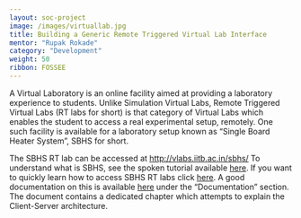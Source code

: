 ```yaml
---
layout: soc-project
image: /images/virtuallab.jpg
title: Building a Generic Remote Triggered Virtual Lab Interface
mentor: "Rupak Rokade"
category: "Development"
weight: 50
ribbon: FOSSEE
---
```


A Virtual Laboratory is an online facility aimed at providing a laboratory experience to students. Unlike Simulation Virtual Labs, Remote Triggered Virtual Labs (RT labs for short) is that category of Virtual Labs which enables the student to access a real experimental setup, remotely. One such facility is available for a laboratory setup known as “Single Board Heater System”, SBHS for short.

<!--break-->

 The SBHS RT lab can be accessed at http://vlabs.iitb.ac.in/sbhs/ To understand what is SBHS, see the spoken tutorial available [here](http://goo.gl/lYdhRi). If you want to quickly learn how to access SBHS RT labs click [here](http://goo.gl/vs5P9d). A good documentation on this is available [here](http://sbhs.fossee.in/downloads) under the “Documentation” section. The document contains a dedicated chapter which attempts to explain the Client-Server architecture.